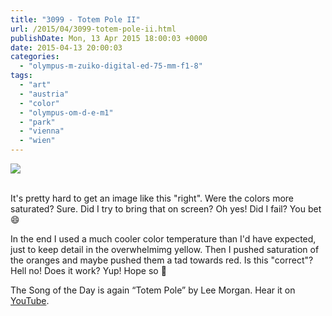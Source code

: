 ```yaml
---
title: "3099 - Totem Pole II"
url: /2015/04/3099-totem-pole-ii.html
publishDate: Mon, 13 Apr 2015 18:00:03 +0000
date: 2015-04-13 20:00:03
categories: 
  - "olympus-m-zuiko-digital-ed-75-mm-f1-8"
tags: 
  - "art"
  - "austria"
  - "color"
  - "olympus-om-d-e-m1"
  - "park"
  - "vienna"
  - "wien"
---
```

<div class="container">
<div class="center"><a target="_blank" href="https://d25zfm9zpd7gm5.cloudfront.net/1200x1200/2015/20150323_175155_lr.jpg"><img src="https://d25zfm9zpd7gm5.cloudfront.net/0600x0600/2015/20150323_175155_lr.jpg" /></a></div>
</div>
<br />

It's pretty hard to get an image like this "right". Were the colors more saturated? Sure. Did I try to bring that on screen? Oh yes! Did I fail? You bet 😄

In the end I used a much cooler color temperature than I'd have expected, just to keep detail in the overwhelmimg yellow. Then I pushed saturation of the oranges and maybe pushed them a tad towards red. Is this "correct"? Hell no! Does it work? Yup! Hope so 🙂

The Song of the Day is again “Totem Pole” by Lee Morgan. Hear it on <a href="https://www.youtube.com/watch?v=12srcPirMeM" target="_blank">YouTube</a>.

